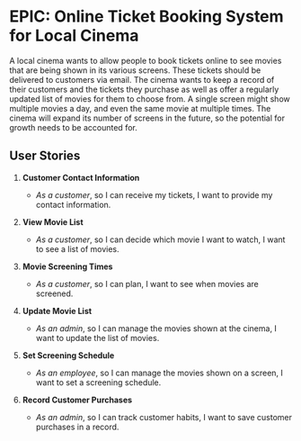 # EPIC: Online Ticket Booking System for Local Cinema

A local cinema wants to allow people to book tickets online to see movies that are being shown in its various screens. These tickets should be delivered to customers via email. The cinema wants to keep a record of their customers and the tickets they purchase as well as offer a regularly updated list of movies for them to choose from. A single screen might show multiple movies a day, and even the same movie at multiple times. The cinema will expand its number of screens in the future, so the potential for growth needs to be accounted for.

## User Stories

1. **Customer Contact Information**
   - *As a customer*, so I can receive my tickets, I want to provide my contact information.

2. **View Movie List**
   - *As a customer*, so I can decide which movie I want to watch, I want to see a list of movies.

3. **Movie Screening Times**
   - *As a customer*, so I can plan, I want to see when movies are screened.

4. **Update Movie List**
   - *As an admin*, so I can manage the movies shown at the cinema, I want to update the list of movies.

5. **Set Screening Schedule**
   - *As an employee*, so I can manage the movies shown on a screen, I want to set a screening schedule.

6. **Record Customer Purchases**
   - *As an admin*, so I can track customer habits, I want to save customer purchases in a record.
